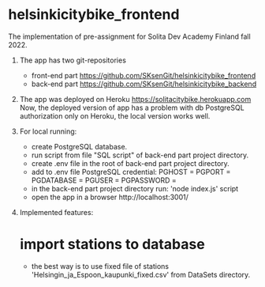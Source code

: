 # helsinkicitybike_frontend
The implementation of pre-assignment for Solita Dev Academy Finland fall 2022.

1. The app has two git-repositories
    - front-end part https://github.com/SKsenGit/helsinkicitybike_frontend
    - back-end part https://github.com/SKsenGit/helsinkicitybike_backend
    
2. The app was deployed on Heroku
https://solitacitybike.herokuapp.com
Now, the deployed version of app has a problem with db PostgreSQL authorization only on Heroku, the local version works well.

3. For local running:
    - create PostgreSQL database.
    - run script from file "SQL script" of back-end part project directory.
    - create .env file in the root of back-end part project directory.
    - add to .env file PostgreSQL credential:
        PGHOST = 
        PGPORT = 
        PGDATABASE = 
        PGUSER = 
        PGPASSWORD = 
    - in the back-end part project directory run: 'node index.js' script
    - open the app in a browser http://localhost:3001/

4. Implemented features:
    # import stations to database
    - the best way is to use fixed file of stations 'Helsingin_ja_Espoon_kaupunki_fixed.csv' from DataSets directory.
    
